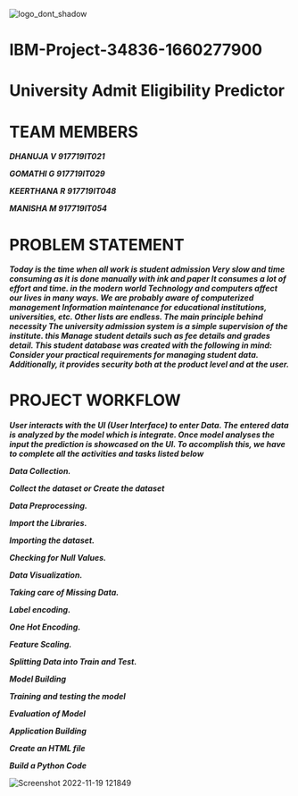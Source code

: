 ![logo_dont_shadow](https://user-images.githubusercontent.com/64061919/202838849-668ba470-3745-475c-a3c0-5a9d2c6c883b.svg)

# IBM-Project-34836-1660277900 #
# University Admit Eligibility Predictor #
# TEAM MEMBERS
**_DHANUJA V 917719IT021_** 

**_GOMATHI G 917719IT029_**

**_KEERTHANA R 917719IT048_**

**_MANISHA M 917719IT054_**

# PROBLEM STATEMENT 
**_Today is the time when all work is student admission Very slow and time consuming as it is done manually with ink and paper It consumes a lot of effort and time. in the modern world Technology and computers affect our lives in many ways. We are probably aware of computerized management Information maintenance for educational institutions, universities, etc. Other lists are endless. The main principle behind necessity The university admission system is a simple supervision of the institute. this Manage student details such as fee details and grades detail. This student database was created with the following in mind: Consider your practical requirements for managing student data. Additionally, it provides security both at the product level and at the user._**

# PROJECT WORKFLOW
**_User interacts with the UI (User Interface) to enter Data. The entered data is analyzed by the model which is integrate. Once model analyses the input the prediction is showcased on the UI. To accomplish this, we have to complete all the activities and tasks listed below_**

**_Data Collection._**

**_Collect the dataset or Create the dataset_**

**_Data Preprocessing._**

**_Import the Libraries._**

**_Importing the dataset._**

**_Checking for Null Values._**

**_Data Visualization._**

**_Taking care of Missing Data._**

**_Label encoding._**

**_One Hot Encoding._**

**_Feature Scaling._**

**_Splitting Data into Train and Test._**

**_Model Building_**

**_Training and testing the model_**

**_Evaluation of Model_**

**_Application Building_**

**_Create an HTML file_**

**_Build a Python Code_**

![Screenshot 2022-11-19 121849](https://user-images.githubusercontent.com/64061919/202838571-2bbc94b4-a802-4fe2-a924-32cf3bef52a7.jpg)
